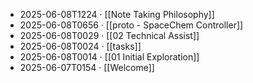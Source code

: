 - 2025-06-08T1224 · [[Note Taking Philosophy]]
- 2025-06-08T0656 · [[proto - SpaceChem Controller]]
- 2025-06-08T0029 · [[02 Technical Assist]]
- 2025-06-08T0024 · [[tasks]]
- 2025-06-08T0014 · [[01 Initial Exploration]]
- 2025-06-07T0154 · [[Welcome]]
